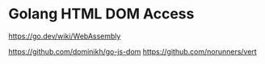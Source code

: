 # Golang HTML DOM Access

https://go.dev/wiki/WebAssembly

https://github.com/dominikh/go-js-dom
https://github.com/norunners/vert
